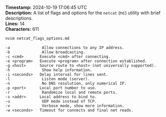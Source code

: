 **Timestamp:** 2024-10-19 17:06:45 UTC  
**Description:** A list of flags and options for the `netcat` (nc) utility with brief descriptions.  
**Lines:** 14  
**Characters:** 611  

```bash
nvim netcat_flags_options.md
```

```
-a              Allow connections to any IP address.
-b              Allow broadcasting.
-c <cmd>       Execute <cmd> after connecting.
-e <program>   Execute <program> after connection established.
-g <host>      Source route to <host> (not universally supported).
-h              Show help information.
-i <seconds>   Delay interval for lines sent.
-l              Listen mode (server).
-n              No DNS resolution, only numerical IP.
-p <port>      Local port number to use.
-r              Randomize local and remote ports.
-s <addr>      Local address to bind to.
-u              UDP mode instead of TCP.
-v              Verbose mode, show more information.
-w <seconds>   Timeout for connects and final net reads.
```

